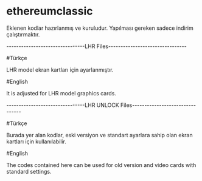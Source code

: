 # ethereumclassic

Eklenen kodlar hazırlanmış ve kuruludur. Yapılması gereken sadece indirim çalıştırmaktır.


--------------------------------LHR Files--------------------------------

#Türkçe

LHR model ekran kartları için ayarlanmıştır.

#English

It is adjusted for LHR model graphics cards.


--------------------------------LHR UNLOCK Files--------------------------------

#Türkçe

Burada yer alan kodlar, eski versiyon ve standart ayarlara sahip olan ekran kartları için kullanılabilir.

#English

The codes contained here can be used for old version and video cards with standard settings.
